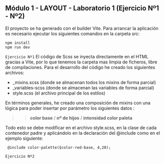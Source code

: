 
## Módulo 1 - LAYOUT - Laboratorio 1 (Ejercicio Nº1 - Nº2)

El proyecto se ha generado con el builder Vite.
Para arrancar la aplicación es necesario ejecutar los siguientes comandos en la carpeta src:
```
npm install
npm run dev
```

`Ejercicio Nº1`
El código de Scss se inyecta directamente en el HTML gracias a Vite, por lo que tenemos la carpeta mas limpia de ficheros, libre de compilaciones.
Para el desarrollo del código he creado los siguientes archivos:
- _mixins.scss (donde se almacenan todos los mixins de forma parcial)
- _variables-scss (donde se almacenan las variables de forma parcial)
- style.scss (el archivo principal de los estilos)

En términos generales, he creado una composición de mixins con una lógica para poder insertar por parámetro los siguientes datos :
>>**color base** / **nº de hijos** / **intensidad color paleta**

Todo esto se debe modificar en el archivo style.scss, en la clase de cada contenedor padre y aplicándolo en la declaración del @include como en el ejemplo siguiente:
```
 @include color-palette($color-red-base, 4,20);
```

`Ejercicio Nº2`